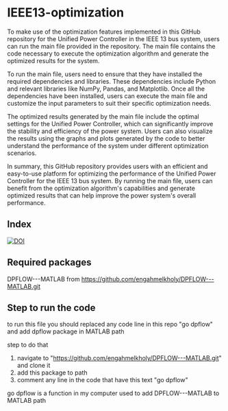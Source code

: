 # IEEE13-optimization

To make use of the optimization features implemented in this GitHub repository for the Unified Power Controller in the IEEE 13 bus system, users can run the main file provided in the repository. The main file contains the code necessary to execute the optimization algorithm and generate the optimized results for the system.

To run the main file, users need to ensure that they have installed the required dependencies and libraries. These dependencies include Python and relevant libraries like NumPy, Pandas, and Matplotlib. Once all the dependencies have been installed, users can execute the main file and customize the input parameters to suit their specific optimization needs.

The optimized results generated by the main file include the optimal settings for the Unified Power Controller, which can significantly improve the stability and efficiency of the power system. Users can also visualize the results using the graphs and plots generated by the code to better understand the performance of the system under different optimization scenarios.

In summary, this GitHub repository provides users with an efficient and easy-to-use platform for optimizing the performance of the Unified Power Controller for the IEEE 13 bus system. By running the main file, users can benefit from the optimization algorithm's capabilities and generate optimized results that can help improve the power system's overall performance.

## Index

[![DOI](https://zenodo.org/badge/DOI/10.5281/zenodo.7763421.svg)](https://doi.org/10.5281/zenodo.7763421)

## Required packages

DPFLOW---MATLAB from https://github.com/engahmelkholy/DPFLOW---MATLAB.git



## Step to run the code

to run this file you should replaced any code line in this repo "go dpflow" and add dpflow package in MATLAB path

step to do that 

1. navigate to "https://github.com/engahmelkholy/DPFLOW---MATLAB.git" and clone it
2. add this package to path 
3. comment any line in the code that have this text "go dpflow" 

go dpflow is a function in my computer used to add DPFLOW---MATLAB to MATLAB path
